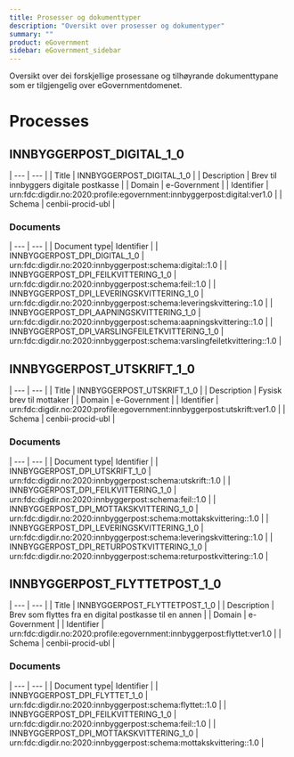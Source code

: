 ```yaml
---
title: Prosesser og dokumenttyper
description: "Oversikt over prosesser og dokumentyper"
summary: ""
product: eGovernment
sidebar: eGovernment_sidebar
---
```


Oversikt over dei forskjellige prosessane og tilhøyrande dokumenttypane som er tilgjengelig over eGovernmentdomenet.

# Processes

## INNBYGGERPOST_DIGITAL_1_0

| --- | --- |
| Title | INNBYGGERPOST_DIGITAL_1_0 |
| Description | Brev til innbyggers digitale postkasse |
| Domain | e-Government |
| Identifier | urn:fdc:digdir.no:2020:profile:egovernment:innbyggerpost:digital:ver1.0 |
| Schema | cenbii-procid-ubl |

### Documents

| --- | --- |
| Document type| Identifier |
| INNBYGGERPOST_DPI_DIGITAL_1_0 | urn:fdc:digdir.no:2020:innbyggerpost:schema:digital::1.0 |
| INNBYGGERPOST_DPI_FEILKVITTERING_1_0 | urn:fdc:digdir.no:2020:innbyggerpost:schema:feil::1.0 |
| INNBYGGERPOST_DPI_LEVERINGSKVITTERING_1_0 | urn:fdc:digdir.no:2020:innbyggerpost:schema:leveringskvittering::1.0 |
| INNBYGGERPOST_DPI_AAPNINGSKVITTERING_1_0 | urn:fdc:digdir.no:2020:innbyggerpost:schema:aapningskvittering::1.0 |
| INNBYGGERPOST_DPI_VARSLINGFEILETKVITTERING_1_0 | urn:fdc:digdir.no:2020:innbyggerpost:schema:varslingfeiletkvittering::1.0 |


## INNBYGGERPOST_UTSKRIFT_1_0

| --- | --- |
| Title | INNBYGGERPOST_UTSKRIFT_1_0 |
| Description | Fysisk brev til mottaker |
| Domain | e-Government |
| Identifier | urn:fdc:digdir.no:2020:profile:egovernment:innbyggerpost:utskrift:ver1.0 |
| Schema | cenbii-procid-ubl |


### Documents

| --- | --- |
| Document type| Identifier |
| INNBYGGERPOST_DPI_UTSKRIFT_1_0 | urn:fdc:digdir.no:2020:innbyggerpost:schema:utskrift::1.0 |
| INNBYGGERPOST_DPI_FEILKVITTERING_1_0 | urn:fdc:digdir.no:2020:innbyggerpost:schema:feil::1.0 |
| INNBYGGERPOST_DPI_MOTTAKSKVITTERING_1_0 | urn:fdc:digdir.no:2020:innbyggerpost:schema:mottakskvittering::1.0 |
| INNBYGGERPOST_DPI_LEVERINGSKVITTERING_1_0 | urn:fdc:digdir.no:2020:innbyggerpost:schema:leveringskvittering::1.0 |
| INNBYGGERPOST_DPI_RETURPOSTKVITTERING_1_0 |  urn:fdc:digdir.no:2020:innbyggerpost:schema:returpostkvittering::1.0 |


## INNBYGGERPOST_FLYTTETPOST_1_0

| --- | --- |
| Title | INNBYGGERPOST_FLYTTETPOST_1_0 |
| Description | Brev som flyttes fra en digital postkasse til en annen |
| Domain | e-Government |
| Identifier | urn:fdc:digdir.no:2020:profile:egovernment:innbyggerpost:flyttet:ver1.0 |
| Schema | cenbii-procid-ubl |


### Documents

| --- | --- |
| Document type| Identifier |
| INNBYGGERPOST_DPI_FLYTTET_1_0 | urn:fdc:digdir.no:2020:innbyggerpost:schema:flyttet::1.0 |
| INNBYGGERPOST_DPI_FEILKVITTERING_1_0 | urn:fdc:digdir.no:2020:innbyggerpost:schema:feil::1.0 |
| INNBYGGERPOST_DPI_MOTTAKSKVITTERING_1_0 | urn:fdc:digdir.no:2020:innbyggerpost:schema:mottakskvittering::1.0 |
